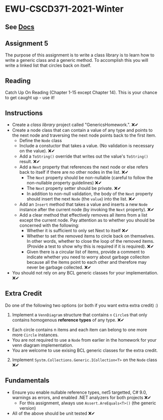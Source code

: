 # EWU-CSCD371-2021-Winter

## See [Docs](Docs)

## Assignment 5

The purpose of this assignment is to write a class library is to learn how to write a generic class and a generic method. To accomplish this you will write a linked list that circles back on itself.

## Reading

Catch Up On Reading (Chapter 1-15 except Chapter 14). This is your chance to get caught up - use it!

## Instructions

- Create a *class library* project called "GenericsHomework.". ❌✔
- Create a node class that can contain a value of any type and points to the next node and traversing the next node points back to the first item.
  - Define the `Node` class
  - Include a constuctor that takes a value.  (No validation is necessary on the value). ❌✔
  - Add a `ToString()` override that writes out the value's `ToString()` result. ❌✔
  - Add a `Next` property that references the next node or else refers back to itself if there are no other nodes in the list. ❌✔
    - The `Next` property should be non-nullable (careful to follow the non-nullable property guidelines) ❌✔
    - The `Next` property setter should be private. ❌✔
    - In addition to non-null validation, the body of the `Next` property should insert the next `Node` (the `value`) into the list. ❌✔
  - Add an `Insert` method that takes a value and inserts a new `Node` instance after the current node (by invoking the `Next` property). ❌✔
  - Add a clear method that effectively removes all items from a list except the current node. Pay attention as to whether you should be
  concerned with the following:
    - Whether it is sufficient to only set Next to itself ❌✔
    - Whether to set the removed items to circle back on themselves. In other words, whether to close the loop of the removed items. (Provide a test to show why this is required if it is required). ❌✔
    - Given there is a circular list of items, provide a comment to indicate whether you need to worry about garbage colleciton because all the items point to each other and therefore may never be garbage collected. ❌✔
- You should not rely on any BCL generic classes for your implementation. ❌✔

## Extra Credit

Do one of the following two options (or both if you want extra extra credit) :)

1. Implement a `VennDiagram` structure that contains `n` `Circle`s that only contains homogenous **reference types** of any type. ❌✔

- Each circle contains n items and each item can belong to one more more `Circle` instances.
- You are not required to use a `Node` from earlier in the homework for your venn diagram implementation.
- You are welcome to use exising BCL generic classes for the extra credit.

2. Implement `Systm.Collections.Generic.ICollection<T>` on the `Node` class ❌✔

## Fundamentals

- Ensure you enable nullable reference types, net5 targetted, C# 9.0, warnings as errors, and enabled .NET analyzers for both projects ❌✔
  - For this assignment, always use `Assert.AreEquals<T>()` (the generic version)
- All of the above should be unit tested ❌✔
